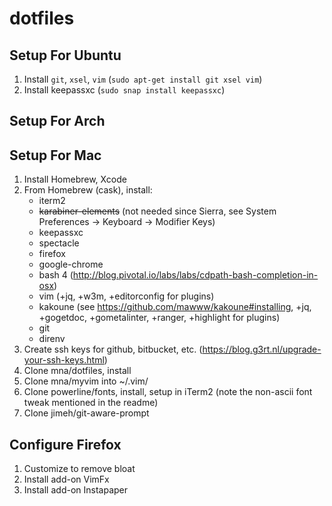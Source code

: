 # dotfiles

## Setup For Ubuntu

1. Install `git`, `xsel`, `vim` (`sudo apt-get install git xsel vim`)
2. Install keepassxc (`sudo snap install keepassxc`)

## Setup For Arch

## Setup For Mac

1. Install Homebrew, Xcode
2. From Homebrew (cask), install:
    - iterm2
    - ~~karabiner-elements~~ (not needed since Sierra, see System Preferences -> Keyboard -> Modifier Keys)
    - keepassxc
    - spectacle
    - firefox
    - google-chrome
    - bash 4 (http://blog.pivotal.io/labs/labs/cdpath-bash-completion-in-osx)
    - vim (+jq, +w3m, +editorconfig for plugins)
    - kakoune (see https://github.com/mawww/kakoune#installing, +jq, +gogetdoc, +gometalinter, +ranger, +highlight for plugins)
    - git
    - direnv
3. Create ssh keys for github, bitbucket, etc. (https://blog.g3rt.nl/upgrade-your-ssh-keys.html)
4. Clone mna/dotfiles, install
5. Clone mna/myvim into ~/.vim/
6. Clone powerline/fonts, install, setup in iTerm2 (note the non-ascii font tweak mentioned in the readme)
7. Clone jimeh/git-aware-prompt

## Configure Firefox

1. Customize to remove bloat
2. Install add-on VimFx
3. Install add-on Instapaper
